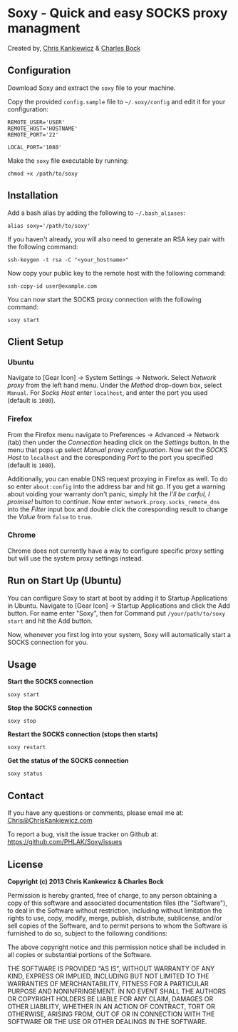 Soxy - Quick and easy SOCKS proxy managment
===========================================
Created by, [Chris Kankiewicz](http://www.ChrisKankiewicz.com)
& [Charles Bock](http://www.blastwavelabs.com)


Configuration
-------------

Download Soxy and extract the `soxy` file to your machine.

Copy the provided `config.sample` file to `~/.soxy/config` and edit it for your configuration:

    REMOTE_USER='USER'
    REMOTE_HOST='HOSTNAME'
    REMOTE_PORT='22'

    LOCAL_PORT='1080'

Make the `soxy` file executable by running:

    chmod +x /path/to/soxy


Installation
------------

Add a bash alias by adding the following to `~/.bash_aliases`:

    alias soxy='/path/to/soxy'

If you haven't already, you will also need to generate an RSA key pair with the
following command:

    ssh-keygen -t rsa -C "<your_hostname>"

Now copy your public key to the remote host with the following command:

    ssh-copy-id user@example.com

You can now start the SOCKS proxy connection with the following command:

    soxy start


Client Setup
------------

### Ubuntu

Navigate to [Gear Icon] -> System Settings -> Network. Select _Network proxy_ from
the left hand menu.  Under the _Method_ drop-down box, select `Manual`.  For
_Socks Host_ enter `localhost`, and enter the port you used (default is `1080`).


### Firefox

From the Firefox menu navigate to Preferences -> Advanced -> Network (tab) then
under the _Connection_ heading click on the _Settings_ button. In the menu that pops
up select _Manual proxy configuration_. Now set the _SOCKS Host_ to `localhost`
and the coresponding _Port_ to the port you specified (default is `1080`).

Additionally, you can enable DNS request proxying in Firefox as well.  To do so
enter `about:config` into the address bar and hit go.  If you get a warning
about voiding your warranty don't panic, simply hit the _I'll be carful, I
promise!_ button to continue.  Now enter `network.proxy.socks_remote_dns` into
the _Filter_ input box and double click the coresponding result to change the
_Value_ from `false` to `true`.


### Chrome

Chrome does not currently have a way to configure specific proxy setting but
will use the system proxy settings instead.


Run on Start Up (Ubuntu)
------------------------
You can configure Soxy to start at boot by adding it to Startup Applications in
Ubuntu.  Navigate to [Gear Icon] -> Startup Applications and click the Add
button.  For name enter "Soxy", then for Command put `/your/path/to/soxy start`
and hit the Add button.

Now, whenever you first log into your system, Soxy will automatically start a
SOCKS connection for you.


Usage
-----
**Start the SOCKS connection**

    soxy start

**Stop the SOCKS connection**

    soxy stop

**Restart the SOCKS connection (stops then starts)**

    soxy restart

**Get the status of the SOCKS connection**

    soxy status


Contact
-------
If you have any questions or comments, please email me at:
[Chris@ChrisKankiewicz.com](mailto:Chris@ChrisKankiewicz.com)

To report a bug, visit the issue tracker on Github at:
https://github.com/PHLAK/Soxy/issues


License
-------
**Copyright (c) 2013 Chris Kankewicz & Charles Bock**

Permission is hereby granted, free of charge, to any person obtaining a copy
of this software and associated documentation files (the "Software"), to deal
in the Software without restriction, including without limitation the rights
to use, copy, modify, merge, publish, distribute, sublicense, and/or sell
copies of the Software, and to permit persons to whom the Software is
furnished to do so, subject to the following conditions:

The above copyright notice and this permission notice shall be included in
all copies or substantial portions of the Software.

THE SOFTWARE IS PROVIDED "AS IS", WITHOUT WARRANTY OF ANY KIND, EXPRESS OR
IMPLIED, INCLUDING BUT NOT LIMITED TO THE WARRANTIES OF MERCHANTABILITY,
FITNESS FOR A PARTICULAR PURPOSE AND NONINFRINGEMENT. IN NO EVENT SHALL THE
AUTHORS OR COPYRIGHT HOLDERS BE LIABLE FOR ANY CLAIM, DAMAGES OR OTHER
LIABILITY, WHETHER IN AN ACTION OF CONTRACT, TORT OR OTHERWISE, ARISING FROM,
OUT OF OR IN CONNECTION WITH THE SOFTWARE OR THE USE OR OTHER DEALINGS IN
THE SOFTWARE.

